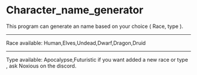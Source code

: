 # Character_name_generator
This program can generate an name based on your choice ( Race, type ).<hr>
Race available: Human,Elves,Undead,Dwarf,Dragon,Druid
<hr>
Type available: Apocalypse,Futuristic
if you want added a new race or type , ask Noxious on the discord.

